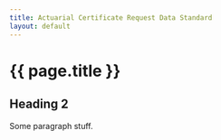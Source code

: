 ```yaml
---
title: Actuarial Certificate Request Data Standard
layout: default
---
```


# {{ page.title }}

## Heading 2

<p>
	Some paragraph stuff.
</p>


